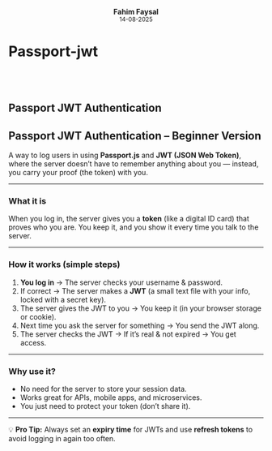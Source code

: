 <p align="center">
  <strong>Fahim Faysal</strong><br>
  <sub>14-08-2025</sub>
</p>



# **Passport-jwt**


<br>
<br>

## **Passport JWT Authentication**


## **Passport JWT Authentication – Beginner Version**

A way to log users in using **Passport.js** and **JWT (JSON Web Token)**, where the server doesn’t have to remember anything about you — instead, you carry your proof (the token) with you.

---

### **What it is**

When you log in, the server gives you a **token** (like a digital ID card) that proves who you are. You keep it, and you show it every time you talk to the server.

---

### **How it works (simple steps)**

1. **You log in** → The server checks your username & password.
2. If correct → The server makes a **JWT** (a small text file with your info, locked with a secret key).
3. The server gives the JWT to you → You keep it (in your browser storage or cookie).
4. Next time you ask the server for something → You send the JWT along.
5. The server checks the JWT → If it’s real & not expired → You get access.

---

### **Why use it?**

* No need for the server to store your session data.
* Works great for APIs, mobile apps, and microservices.
* You just need to protect your token (don’t share it).

---

💡 **Pro Tip:** Always set an **expiry time** for JWTs and use **refresh tokens** to avoid logging in again too often.

